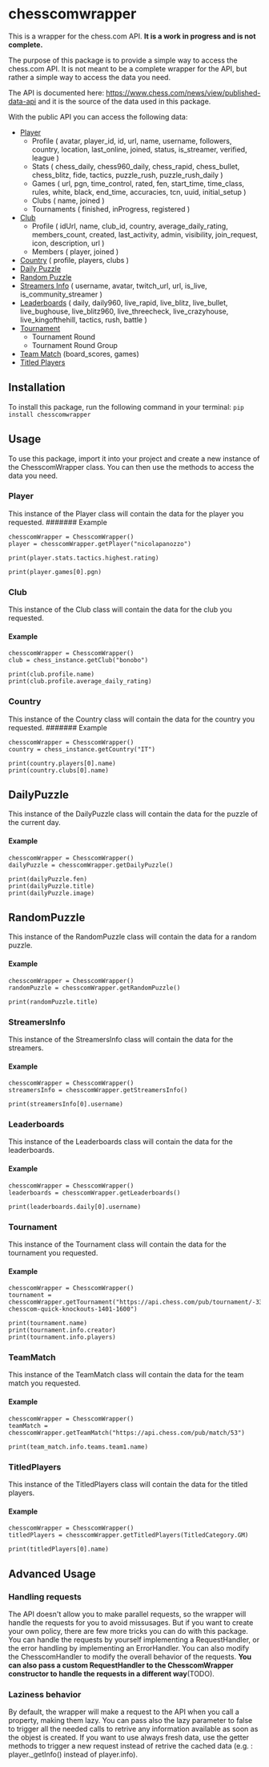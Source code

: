 # chesscomwrapper 
This is a wrapper for the chess.com API. **It is a work in progress and is not complete.**

The purpose of this package is to provide a simple way to access the chess.com API. It is not meant to be a complete wrapper for the API, but rather a simple way to access the data you need.

The API is documented here: https://www.chess.com/news/view/published-data-api and it is the source of the data used in this package.

With the public API you can access the following data:
- [Player](#player)
    - Profile ( avatar, player_id, id, url, name, username, followers, country, location, last_online, joined, status, is_streamer, verified, league )
    - Stats ( chess_daily, chess960_daily, chess_rapid, chess_bullet, chess_blitz, fide, tactics, puzzle_rush, puzzle_rush_daily )
    - Games ( url, pgn, time_control, rated, fen, start_time, time_class, rules, white, black, end_time, accuracies, tcn, uuid, initial_setup )
    - Clubs ( name, joined )
    - Tournaments ( finished, inProgress, registered )
- [Club](#club)
    - Profile ( idUrl, name, club_id, country, average_daily_rating, members_count, created, last_activity, admin, visibility, join_request, icon, description, url )
    - Members ( player, joined )
- [Country](#country) ( profile, players, clubs )
- [Daily Puzzle](#dailypuzzle)
- [Random Puzzle](#RandomPuzzle)
- [Streamers Info](#stremersinfo) ( username, avatar, twitch_url, url, is_live, is_community_streamer )
- [Leaderboards](#leaderboards) ( daily, daily960, live_rapid, live_blitz, live_bullet, live_bughouse, live_blitz960, live_threecheck, live_crazyhouse, live_kingofthehill, tactics, rush, battle )
- [Tournament](#tournament)
    - Tournament Round
    - Tournament Round Group
- [Team Match](#teammatch) (board_scores, games)
- [Titled Players](#titledplayers)


## Installation
To install this package, run the following command in your terminal:
`pip install chesscomwrapper`

## Usage
To use this package, import it into your project and create a new instance of the ChesscomWrapper class. You can then use the methods to access the data you need.



### Player
This instance of the Player class will contain the data for the player you requested.
####### Example
```
chesscomWrapper = ChesscomWrapper()
player = chesscomWrapper.getPlayer("nicolapanozzo")

print(player.stats.tactics.highest.rating)

print(player.games[0].pgn)
```
### Club
This instance of the Club class will contain the data for the club you requested.

#### Example
```
chesscomWrapper = ChesscomWrapper()
club = chess_instance.getClub("bonobo")
       
print(club.profile.name)
print(club.profile.average_daily_rating)
```
### Country
This instance of the Country class will contain the data for the country you requested.
####### Example
```
chesscomWrapper = ChesscomWrapper()
country = chess_instance.getCountry("IT")

print(country.players[0].name)
print(country.clubs[0].name)
```
## DailyPuzzle
This instance of the DailyPuzzle class will contain the data for the puzzle of the current day.
#### Example
```
chesscomWrapper = ChesscomWrapper()
dailyPuzzle = chesscomWrapper.getDailyPuzzle()

print(dailyPuzzle.fen)
print(dailyPuzzle.title)
print(dailyPuzzle.image)
```
## RandomPuzzle
This instance of the RandomPuzzle class will contain the data for a random puzzle.
#### Example
```
chesscomWrapper = ChesscomWrapper()
randomPuzzle = chesscomWrapper.getRandomPuzzle()

print(randomPuzzle.title)
```
### StreamersInfo
This instance of the StreamersInfo class will contain the data for the streamers.
#### Example
```
chesscomWrapper = ChesscomWrapper()
streamersInfo = chesscomWrapper.getStreamersInfo()

print(streamersInfo[0].username)
```
### Leaderboards
This instance of the Leaderboards class will contain the data for the leaderboards.
#### Example
```
chesscomWrapper = ChesscomWrapper()
leaderboards = chesscomWrapper.getLeaderboards()

print(leaderboards.daily[0].username)
```
### Tournament
This instance of the Tournament class will contain the data for the tournament you requested.
#### Example
```
chesscomWrapper = ChesscomWrapper()
tournament = chesscomWrapper.getTournament("https://api.chess.com/pub/tournament/-33rd-chesscom-quick-knockouts-1401-1600")

print(tournament.name)
print(tournament.info.creator)
print(tournament.info.players)
```
### TeamMatch
This instance of the TeamMatch class will contain the data for the team match you requested.
#### Example
```
chesscomWrapper = ChesscomWrapper()
teamMatch = chesscomWrapper.getTeamMatch("https://api.chess.com/pub/match/53")

print(team_match.info.teams.team1.name)
```
### TitledPlayers
This instance of the TitledPlayers class will contain the data for the titled players.
#### Example
```
chesscomWrapper = ChesscomWrapper()
titledPlayers = chesscomWrapper.getTitledPlayers(TitledCategory.GM)

print(titledPlayers[0].name)
```

## Advanced Usage
### Handling requests
The API doesn't allow you to make parallel requests, so the wrapper will handle the requests for you to avoid missusages.
But if you want to create your own policy, there are few more tricks you can do with this package. You can handle the requests by yourself implementing a RequestHandler, or the error handling by implementing an ErrorHandler. You can also modify the ChesscomHandler to modify the overall behavior of the requests. **You can also pass a custom RequestHandler to the ChesscomWrapper constructor to handle the requests in a different way**(TODO).

### Laziness behavior
By default, the wrapper will make a request to the API when you call a property, making them lazy. You can pass also the lazy parameter to false to trigger all the needed calls to retrive any information available as soon as the objest is created. If you want to use always fresh data,  use the getter methods to trigger a new request instead of retrive the cached data (e.g. : player._getInfo() instead of player.info).